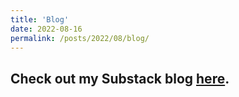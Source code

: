 ```yaml
---
title: 'Blog'
date: 2022-08-16
permalink: /posts/2022/08/blog/
---
```

Check out my Substack blog [here](https://lambency.substack.com).
------
